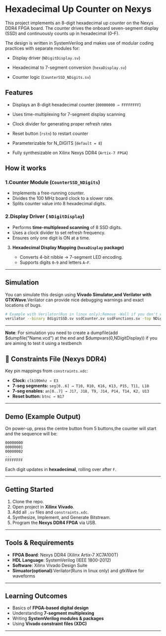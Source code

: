 # Hexadecimal Up Counter on Nexys
This project implements an 8-digit hexadecimal up counter on the Nexys DDR4 FPGA board.
The counter drives the onboard seven-segment display (SSD) and continuously counts up in hexadecimal (0–F).

The design is written in SystemVerilog and makes use of modular coding practices with separate modules for:

- Display driver (`NDigitDisplay.sv`)

- Hexadecimal to 7-segment conversion (`hexaDisplay.sv`)

- Counter logic (`CounterSSD_NDigits.sv`)
## Features
- Displays an 8-digit hexadecimal counter (`00000000 → FFFFFFFF`)

- Uses time-multiplexing for 7-segment display scanning

- Clock divider for generating proper refresh rates

- Reset button (`rstn`) to restart counter

- Parameterizable for N_DIGITS (`default = 8`)

- Fully synthesizable on Xilinx Nexys DDR4 (`Artix-7 FPGA`)
## How it works
### 1.Counter Module (`CounterSSD_NDigits`)
- Implements a free-running counter.
- Divides the 100 MHz board clock to a slower rate.
- Splits counter value into 8 hexadecimal digits.
### 2.Display Driver ( `NDigitDisplay`)
 * Performs **time-multiplexed scanning** of 8 SSD digits.
 * Uses a clock divider to set refresh frequency.
* Ensures only one digit is ON at a time.

3. **Hexadecimal Display Mapping (`hexaDisplay` package)**

   * Converts 4-bit nibble → 7-segment LED encoding.
   * Supports digits `0–9` and letters `A–F`.

---

##  Simulation

You can simulate this design using **Vivado Simulator,and Verilator with GTKWave**.Verilator can provide nice debugging warnings and exact locations of bugs.

```bash
# Example with Verilator(Run in linux only);Remove -Wall if you don't want to see warnings but only error
verilator --binary 8digitSSD.sv ssdCounter.sv ssdFunctions.sv -top NDigitDisplay -Wall
```

---
**Note**: For simulation you need to create a dumpfile(add $dumpfile("Name.vcd") at the end and $dumpvars(0,NDigitDisplay)) if you are aiming to test it using a testbench
## 🔧 Constraints File (Nexys DDR4)

Key pin mappings from `constraints.xdc`:

* **Clock:** `clk100mhz → E3`
* **7-seg segments:** `seg[0..6] → T10, R10, K16, K13, P15, T11, L18`
* **7-seg enables:** `an[0..7] → J17, J18, T9, J14, P14, T14, K2, U13`
* **Reset button:** `btnc → N17`

---

## Demo (Example Output)

On power-up, press the centre button from 5 buttons,the counter will start and the sequence will be:

```
00000000
00000001
00000002
...
FFFFFFFF
```

Each digit updates in **hexadecimal**, rolling over after `F`.

---

##  Getting Started

1. Clone the repo.
2. Open project in **Xilinx Vivado**.
3. Add all `.sv` files and `constraints.xdc`.
4. Synthesize, Implement, and Generate Bitstream.
5. Program the **Nexys DDR4 FPGA** via USB.

---

## Tools & Requirements

* **FPGA Board**: Nexys DDR4 (Xilinx Artix-7 XC7A100T)
* **HDL Language**: SystemVerilog (IEEE 1800-2012)
* **Software**: Xilinx Vivado Design Suite
* **Simuator(optional)**:Verilator(Runs in linux only) and gtkWave for waveforms

---

##  Learning Outcomes

* Basics of **FPGA-based digital design**
* Understanding **7-segment multiplexing**
* Writing **SystemVerilog modules & packages**
* Using **Vivado constraint files (XDC)**

---


